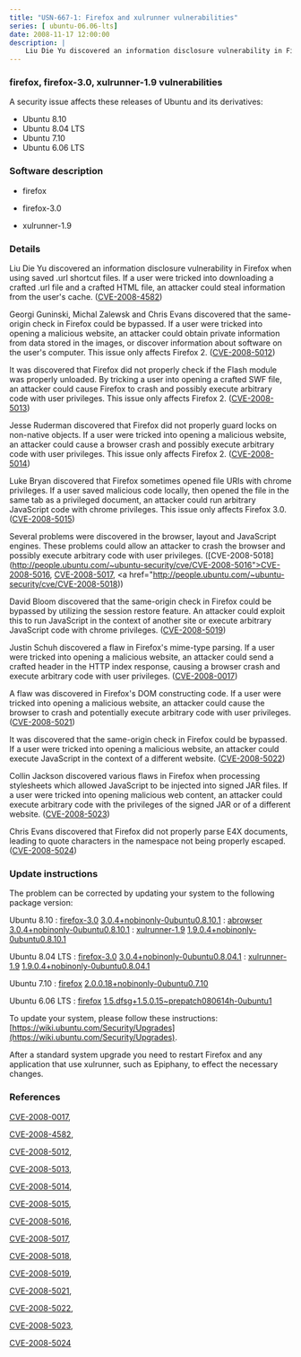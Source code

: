 ```yaml
---
title: "USN-667-1: Firefox and xulrunner vulnerabilities"
series: [ ubuntu-06.06-lts]
date: 2008-11-17 12:00:00
description: |
    Liu Die Yu discovered an information disclosure vulnerability in Firefox when using saved .url shortcut files. If a user were tricked into downloading a crafted .url file and a crafted HTML file, an attacker could steal information from the user&#39;s cache. ([CVE-2008-4582](http://people.ubuntu.com/~ubuntu-security/cve/CVE-2008-4582))
--- 
```

 
### firefox, firefox-3.0, xulrunner-1.9 vulnerabilities

A security issue affects these releases of Ubuntu and its derivatives:

* Ubuntu 8.10
* Ubuntu 8.04 LTS
* Ubuntu 7.10
* Ubuntu 6.06 LTS

### Software description

* firefox 

* firefox-3.0 

* xulrunner-1.9 

### Details

Liu Die Yu discovered an information disclosure vulnerability in Firefox when using saved .url shortcut files. If a user were tricked into downloading a crafted .url file and a crafted HTML file, an attacker could steal information from the user&#39;s cache. ([CVE-2008-4582](http://people.ubuntu.com/~ubuntu-security/cve/CVE-2008-4582))

Georgi Guninski, Michal Zalewsk and Chris Evans discovered that the same-origin check in Firefox could be bypassed. If a user were tricked into opening a malicious website, an attacker could obtain private information from data stored in the images, or discover information about software on the user&#39;s computer. This issue only affects Firefox 2. ([CVE-2008-5012](http://people.ubuntu.com/~ubuntu-security/cve/CVE-2008-5012))

It was discovered that Firefox did not properly check if the Flash module was properly unloaded. By tricking a user into opening a crafted SWF file, an attacker could cause Firefox to crash and possibly execute arbitrary code with user privileges. This issue only affects Firefox 2. ([CVE-2008-5013](http://people.ubuntu.com/~ubuntu-security/cve/CVE-2008-5013))

Jesse Ruderman discovered that Firefox did not properly guard locks on non-native objects. If a user were tricked into opening a malicious website, an attacker could cause a browser crash and possibly execute arbitrary code with user privileges. This issue only affects Firefox 2. ([CVE-2008-5014](http://people.ubuntu.com/~ubuntu-security/cve/CVE-2008-5014))

Luke Bryan discovered that Firefox sometimes opened file URIs with chrome privileges. If a user saved malicious code locally, then opened the file in the same tab as a privileged document, an attacker could run arbitrary JavaScript code with chrome privileges. This issue only affects Firefox 3.0. ([CVE-2008-5015](http://people.ubuntu.com/~ubuntu-security/cve/CVE-2008-5015))

Several problems were discovered in the browser, layout and JavaScript engines. These problems could allow an attacker to crash the browser and possibly execute arbitrary code with user privileges. ([CVE-2008-5018](http://people.ubuntu.com/~ubuntu-security/cve/CVE-2008-5016">CVE-2008-5016</a>, <a href="http://people.ubuntu.com/~ubuntu-security/cve/CVE-2008-5017">CVE-2008-5017</a>, <a href="http://people.ubuntu.com/~ubuntu-security/cve/CVE-2008-5018))

David Bloom discovered that the same-origin check in Firefox could be bypassed by utilizing the session restore feature. An attacker could exploit this to run JavaScript in the context of another site or execute arbitrary JavaScript code with chrome privileges. ([CVE-2008-5019](http://people.ubuntu.com/~ubuntu-security/cve/CVE-2008-5019))

Justin Schuh discovered a flaw in Firefox&#39;s mime-type parsing. If a user were tricked into opening a malicious website, an attacker could send a crafted header in the HTTP index response, causing a browser crash and execute arbitrary code with user privileges. ([CVE-2008-0017](http://people.ubuntu.com/~ubuntu-security/cve/CVE-2008-0017))

A flaw was discovered in Firefox&#39;s DOM constructing code. If a user were tricked into opening a malicious website, an attacker could cause the browser to crash and potentially execute arbitrary code with user privileges. ([CVE-2008-5021](http://people.ubuntu.com/~ubuntu-security/cve/CVE-2008-5021))

It was discovered that the same-origin check in Firefox could be bypassed. If a user were tricked into opening a malicious website, an attacker could execute JavaScript in the context of a different website. ([CVE-2008-5022](http://people.ubuntu.com/~ubuntu-security/cve/CVE-2008-5022))

Collin Jackson discovered various flaws in Firefox when processing stylesheets which allowed JavaScript to be injected into signed JAR files. If a user were tricked into opening malicious web content, an attacker could execute arbitrary code with the privileges of the signed JAR or of a different website. ([CVE-2008-5023](http://people.ubuntu.com/~ubuntu-security/cve/CVE-2008-5023))

Chris Evans discovered that Firefox did not properly parse E4X documents, leading to quote characters in the namespace not being properly escaped. ([CVE-2008-5024](http://people.ubuntu.com/~ubuntu-security/cve/CVE-2008-5024)) 

### Update instructions

The problem can be corrected by updating your system to the following package version:

Ubuntu 8.10
 : [firefox-3.0](https://launchpad.net/ubuntu/+source/firefox-3.0) <span> [3.0.4+nobinonly-0ubuntu0.8.10.1](https://launchpad.net/ubuntu/+source/firefox-3.0/3.0.4+nobinonly-0ubuntu0.8.10.1) </span> 
 : [abrowser](https://launchpad.net/ubuntu/+source/firefox-3.0) <span> [3.0.4+nobinonly-0ubuntu0.8.10.1](https://launchpad.net/ubuntu/+source/firefox-3.0/3.0.4+nobinonly-0ubuntu0.8.10.1) </span> 
 : [xulrunner-1.9](https://launchpad.net/ubuntu/+source/xulrunner-1.9) <span> [1.9.0.4+nobinonly-0ubuntu0.8.10.1](https://launchpad.net/ubuntu/+source/xulrunner-1.9/1.9.0.4+nobinonly-0ubuntu0.8.10.1) </span> 

Ubuntu 8.04 LTS
 : [firefox-3.0](https://launchpad.net/ubuntu/+source/firefox-3.0) <span> [3.0.4+nobinonly-0ubuntu0.8.04.1](https://launchpad.net/ubuntu/+source/firefox-3.0/3.0.4+nobinonly-0ubuntu0.8.04.1) </span> 
 : [xulrunner-1.9](https://launchpad.net/ubuntu/+source/xulrunner-1.9) <span> [1.9.0.4+nobinonly-0ubuntu0.8.04.1](https://launchpad.net/ubuntu/+source/xulrunner-1.9/1.9.0.4+nobinonly-0ubuntu0.8.04.1) </span> 

Ubuntu 7.10
 : [firefox](https://launchpad.net/ubuntu/+source/firefox) <span> [2.0.0.18+nobinonly-0ubuntu0.7.10](https://launchpad.net/ubuntu/+source/firefox/2.0.0.18+nobinonly-0ubuntu0.7.10) </span> 

Ubuntu 6.06 LTS
 : [firefox](https://launchpad.net/ubuntu/+source/firefox) <span> [1.5.dfsg+1.5.0.15~prepatch080614h-0ubuntu1](https://launchpad.net/ubuntu/+source/firefox/1.5.dfsg+1.5.0.15~prepatch080614h-0ubuntu1) </span> 

To update your system, please follow these instructions: [https://wiki.ubuntu.com/Security/Upgrades](https://wiki.ubuntu.com/Security/Upgrades).

After a standard system upgrade you need to restart Firefox and any application that use xulrunner, such as Epiphany, to effect the necessary changes. 

### References

 [CVE-2008-0017](http://people.ubuntu.com/~ubuntu-security/cve/CVE-2008-0017), 

 [CVE-2008-4582](http://people.ubuntu.com/~ubuntu-security/cve/CVE-2008-4582), 

 [CVE-2008-5012](http://people.ubuntu.com/~ubuntu-security/cve/CVE-2008-5012), 

 [CVE-2008-5013](http://people.ubuntu.com/~ubuntu-security/cve/CVE-2008-5013), 

 [CVE-2008-5014](http://people.ubuntu.com/~ubuntu-security/cve/CVE-2008-5014), 

 [CVE-2008-5015](http://people.ubuntu.com/~ubuntu-security/cve/CVE-2008-5015), 

 [CVE-2008-5016](http://people.ubuntu.com/~ubuntu-security/cve/CVE-2008-5016), 

 [CVE-2008-5017](http://people.ubuntu.com/~ubuntu-security/cve/CVE-2008-5017), 

 [CVE-2008-5018](http://people.ubuntu.com/~ubuntu-security/cve/CVE-2008-5018), 

 [CVE-2008-5019](http://people.ubuntu.com/~ubuntu-security/cve/CVE-2008-5019), 

 [CVE-2008-5021](http://people.ubuntu.com/~ubuntu-security/cve/CVE-2008-5021), 

 [CVE-2008-5022](http://people.ubuntu.com/~ubuntu-security/cve/CVE-2008-5022), 

 [CVE-2008-5023](http://people.ubuntu.com/~ubuntu-security/cve/CVE-2008-5023), 

 [CVE-2008-5024](http://people.ubuntu.com/~ubuntu-security/cve/CVE-2008-5024)
 
